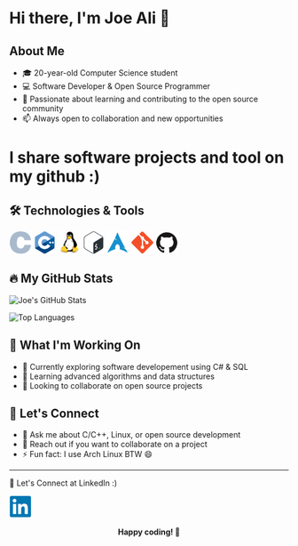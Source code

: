 # Hi there, I'm Joe Ali 👋

## About Me
- 🎓 20-year-old Computer Science student
- 💻 Software Developer & Open Source Programmer
- 🌱 Passionate about learning and contributing to the open source community
- 📫 Always open to collaboration and new opportunities

# I share software projects and tool on my github :)

## 🛠️ Technologies & Tools

<p align="left">
<img src="https://raw.githubusercontent.com/devicons/devicon/master/icons/c/c-original.svg" alt="c" width="40" height="40"/>
<img src="https://raw.githubusercontent.com/devicons/devicon/master/icons/cplusplus/cplusplus-original.svg" alt="cplusplus" width="40" height="40"/>
<img src="https://raw.githubusercontent.com/devicons/devicon/master/icons/linux/linux-original.svg" alt="linux" width="40" height="40"/>
<img src="https://raw.githubusercontent.com/devicons/devicon/master/icons/bash/bash-original.svg" alt="bash" width="40" height="40"/>
<img src="https://raw.githubusercontent.com/devicons/devicon/master/icons/archlinux/archlinux-original.svg" alt="archlinux" width="40" height="40"/>
<img src="https://raw.githubusercontent.com/devicons/devicon/master/icons/git/git-original.svg" alt="git" width="40" height="40"/>
<img src="https://raw.githubusercontent.com/devicons/devicon/master/icons/github/github-original.svg" alt="github" width="40" height="40"/>
</p>

## 🔥 My GitHub Stats

![Joe's GitHub Stats](https://github-readme-stats.vercel.app/api?username=JoeDev000&show_icons=true&theme=radical)

![Top Languages](https://github-readme-stats.vercel.app/api/top-langs/?username=JoeDev000&layout=compact&theme=radical)

## 🌟 What I'm Working On
- 🔭 Currently exploring software developement using C# & SQL
- 🌱 Learning advanced algorithms and data structures
- 👯 Looking to collaborate on open source projects

## 🤝 Let's Connect
- 💬 Ask me about C/C++, Linux, or open source development
- 📧 Reach out if you want to collaborate on a project
- ⚡ Fun fact: I use Arch Linux BTW 😄

---

🤝 Let's Connect at LinkedIn :)
<p align="left">
<a href="https://linkedin.com/in/JoeDev000" target="_blank">
<img src="https://raw.githubusercontent.com/devicons/devicon/master/icons/linkedin/linkedin-original.svg" alt="linkedin" width="40" height="40"/>
</a>
</p>
<div align="center">
  <b>Happy coding! 🚀</b>
</div>
